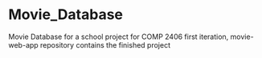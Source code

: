 # Movie_Database
Movie Database for a school project for COMP 2406
first iteration, movie-web-app repository contains the finished project
